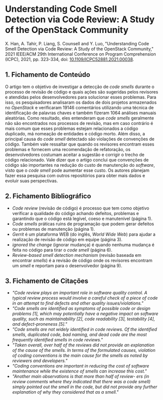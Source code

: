 # Understanding Code Smell Detection via Code Review: A Study of the OpenStack Community

X. Han, A. Tahir, P. Liang, S. Counsell and Y. Luo, "Understanding Code Smell Detection via Code Review: A Study of the OpenStack Community," 2021 IEEE/ACM 29th International Conference on Program Comprehension (ICPC), 2021, pp. 323-334, doi: [10.1109/ICPC52881.2021.00038](https://doi.org/10.1109/ICPC52881.2021.00038).

## 1. Fichamento de Conteúdo

O artigo tem o objetivo de investigar a detecção de _code smells_ durante o processo de revisão de código e quais ações são sugeridas pelos revisores e atendidas pelos desenvolvedores para solucionar esses problemas. Para isso, os pesquisadores analisaram os dados de dois projetos armazenados no _OpenStack_ e verificaram 19146 comentários utilizando uma técnica de identificação de palavras chaves e também fizeram 1064 análises manuais aleatórias. Como resultado, eles entenderam que _code smells_ geralmente não são encontrados nos processos de revisão, mas em caso contrário é mais comum que esses problemas estejam relacionados a código duplicado, má nomeação de entidades e código morto. Além disso, a principal causa do _code smell_ detectado são violações de convenções de código. Também vale ressaltar que quando os revisores encontram esses problemas e fornecem uma recomendação de refatoração, os desenvolvedores costumam aceitar a sugestão e corrigir o trecho de código relacionado. Vale dizer que o artigo conclui que convenções de código são importantes na redução do custo de manutenção do _software_, visto que o _code smell_ pode aumentar esse custo. Os autores planejam fazer essa pesquisa com outros repositórios para obter mais dados e evoluir suas perspectivas.

## 2. Fichamento Bibliográfico

- _Code review_ (revisão de código) é processo que tem como objetivo verificar a qualidade do código achando defeitos, problemas e garantindo que o código está legível, coeso e manutenível (página 1).
- _Code smells_ práticas ruins de programação que podem gerar defeitos ou problemas de manutenção (página 1).
- _Gerrit_ é um plataforma WEB (do inglês, _World Wide Web_) para ajudar a realização de revisão de código em equipe (página 3).
- _ignored the change_ (ignorar mudança) é quando nenhuma mudança é feita no código para tirar o _code smell_ (página 6).
- _Review-based smell detection mechanism_ (revisão baseada em encontrar _smells_) é a revisão de código onde os revisores encontram um _smell_ e reportam para o desenvolvedor (página 9).

## 3. Fichamento de Citações

- _"Code review plays an important role in software quality control. A typical review process would involve a careful check of a piece of code in an attempt to find defects and other quality issues/violations."_
- _"Code smells are identified as symptoms of possible code or design problems [1], which may potentially have a negative impact on software quality, such as maintainability [2], code readability [3], testability [4], and defect-proneness [5]."_
- _"Code smells are not widely identified in code reviews. Of the identified smells, duplicated code, bad naming, and dead code are the most frequently identified smells in code reviews."_
- _"Taken overall, over half of the reviews did not provide an explanation of the cause of the smells. In terms of the formulated causes, violation of coding conventions is the main cause for the smells as noted by reviewers and developers."_
- _"Coding conventions are important in reducing the cost of software maintenance while the existence of smells can increase this cost."_
- _"Another main observations is that more than half of review- ers (in review comments where they indicated that there was a code smell) simply pointed out the smell in the code, but did not provide any further explanation of why they considered that as a smell."_
